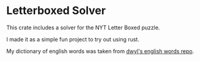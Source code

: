 # Letterboxed Solver

This crate includes a solver for the NYT Letter Boxed puzzle.

I made it as a simple fun project to try out using rust.

My dictionary of english words was taken from 
[dwyl's english words repo](https://github.com/dwyl/english-words/). 